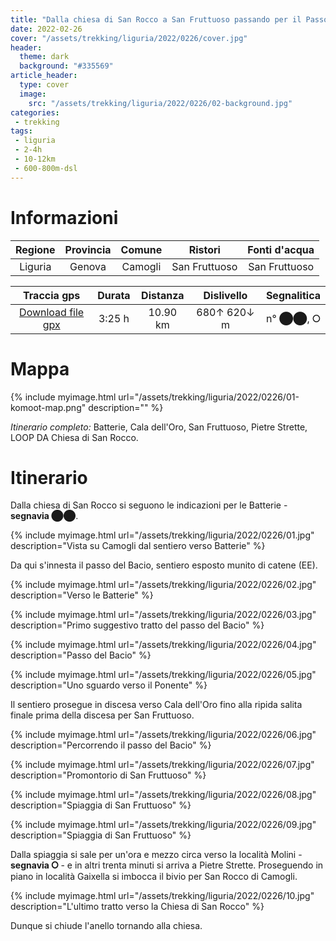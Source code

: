 ```yaml
---
title: "Dalla chiesa di San Rocco a San Fruttuoso passando per il Passo del Bacio"
date: 2022-02-26
cover: "/assets/trekking/liguria/2022/0226/cover.jpg"
header:
  theme: dark
  background: "#335569"
article_header:
  type: cover
  image:
    src: "/assets/trekking/liguria/2022/0226/02-background.jpg"
categories:
 - trekking
tags:
 - liguria
 - 2-4h
 - 10-12km
 - 600-800m-dsl
---
```


# Informazioni

|       Regione       | Provincia |   Comune     | Ristori | Fonti d'acqua |
|:-------------------:|:---------:|:------------:|:------:|:--------:|
| Liguria |   Genova  | Camogli | San Fruttuoso | San Fruttuoso |

|     Traccia gps     |  Durata |  Distanza | Dislivello  | Segnalitica |
|:-------------------:| :------:| :--------:|:----------: | :---------: |
| [Download file gpx](/trekking/liguria/2022/0226/traccia-gps.gpx) |  3:25 h |  10.90 km | 680↑ 620↓ m | n° ⬤⬤, ⭘ |


# Mappa

{% include myimage.html url="/assets/trekking/liguria/2022/0226/01-komoot-map.png" description="" %}

*Itinerario completo:* Batterie, Cala dell'Oro, San Fruttuoso, Pietre Strette, LOOP DA Chiesa di San Rocco.

# Itinerario

Dalla chiesa di San Rocco si seguono le indicazioni per le Batterie - **segnavia ⬤⬤**.

{% include myimage.html url="/assets/trekking/liguria/2022/0226/01.jpg" description="Vista su Camogli dal sentiero verso Batterie" %}

Da qui s'innesta il passo del Bacio, sentiero esposto munito di catene (EE).

{% include myimage.html url="/assets/trekking/liguria/2022/0226/02.jpg" description="Verso le Batterie" %}

{% include myimage.html url="/assets/trekking/liguria/2022/0226/03.jpg" description="Primo suggestivo tratto del passo del Bacio" %}

{% include myimage.html url="/assets/trekking/liguria/2022/0226/04.jpg" description="Passo del Bacio" %}

{% include myimage.html url="/assets/trekking/liguria/2022/0226/05.jpg" description="Uno sguardo verso il Ponente" %}

Il sentiero prosegue in discesa verso Cala dell'Oro fino alla ripida salita finale prima della discesa per San Fruttuoso.

{% include myimage.html url="/assets/trekking/liguria/2022/0226/06.jpg" description="Percorrendo il passo del Bacio" %}

{% include myimage.html url="/assets/trekking/liguria/2022/0226/07.jpg" description="Promontorio di San Fruttuoso" %}

{% include myimage.html url="/assets/trekking/liguria/2022/0226/08.jpg" description="Spiaggia di San Fruttuoso" %}

{% include myimage.html url="/assets/trekking/liguria/2022/0226/09.jpg" description="Spiaggia di San Fruttuoso" %}

Dalla spiaggia si sale per un'ora e mezzo circa verso la località Molini - **segnavia ⭘** - e in altri trenta minuti si arriva a Pietre Strette. Proseguendo in piano in località Gaixella si imbocca il bivio per San Rocco di Camogli.

{% include myimage.html url="/assets/trekking/liguria/2022/0226/10.jpg" description="L'ultimo tratto verso la Chiesa di San Rocco" %}

Dunque si chiude l'anello tornando alla chiesa.
